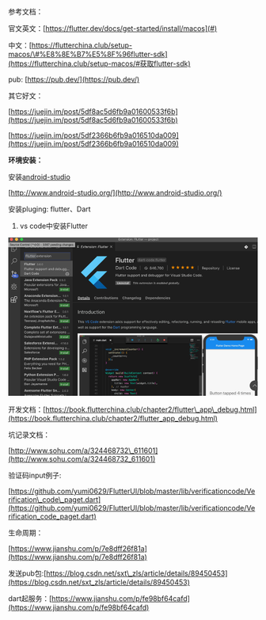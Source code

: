 参考文档：

官文英文：[https://flutter.dev/docs/get-started/install/macos](#)

中文：[https://flutterchina.club/setup-macos/\#%E8%8E%B7%E5%8F%96flutter-sdk](https://flutterchina.club/setup-macos/#获取flutter-sdk)

pub: [https://pub.dev/](https://pub.dev/)

其它好文：

[https://juejin.im/post/5df8ac5d6fb9a01600533f6b](https://juejin.im/post/5df8ac5d6fb9a01600533f6b)

[https://juejin.im/post/5df2366b6fb9a016510da009](https://juejin.im/post/5df2366b6fb9a016510da009)

**环境安装：**

安装[android-studio](http://www.android-studio.org/)

[http://www.android-studio.org/](http://www.android-studio.org/)

安装pluging: flutter、Dart

1. vs code中安装Flutter 

![](/assets/ddddsdd.png)

开发文档：[https://book.flutterchina.club/chapter2/flutter\_app\_debug.html](https://book.flutterchina.club/chapter2/flutter_app_debug.html)

坑记录文档：

[http://www.sohu.com/a/324468732\_611601](http://www.sohu.com/a/324468732_611601)

验证码input例子:

[https://github.com/yumi0629/FlutterUI/blob/master/lib/verificationcode/Verification\_code\_paget.dart](https://github.com/yumi0629/FlutterUI/blob/master/lib/verificationcode/Verification_code_paget.dart)

生命周期：

[https://www.jianshu.com/p/7e8dff26f81a](https://www.jianshu.com/p/7e8dff26f81a)

发送pub包:[https://blog.csdn.net/sxt\_zls/article/details/89450453](https://blog.csdn.net/sxt_zls/article/details/89450453)

dart起服务：[https://www.jianshu.com/p/fe98bf64cafd](https://www.jianshu.com/p/fe98bf64cafd)

